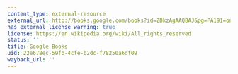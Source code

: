 ```yaml
---
content_type: external-resource
external_url: http://books.google.com/books?id=ZDkzAgAAQBAJ&pg=PA191=onepage
has_external_license_warning: true
license: https://en.wikipedia.org/wiki/All_rights_reserved
status: ''
title: Google Books
uid: 22e678ec-59fb-4cfe-b2dc-f78250a6df09
wayback_url: ''
---
```

